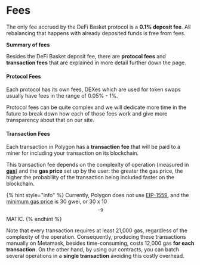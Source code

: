 # Fees

The only fee accrued by the DeFi Basket protocol is a **0.1% deposit fee**. All rebalancing that happens with already deposited funds is free from fees.

**Summary of fees**

Besides the DeFi Basket deposit fee, there are **protocol fees** and **transaction fees** that are explained in more detail further down the page.

#### Protocol Fees

Each protocol has its own fees, DEXes which are used for token swaps usually have fees in the range of 0.05% - 1%.

Protocol fees can be quite complex and we will dedicate more time in the future to break down how each of those fees work and give more transparency about that on our site.

#### Transaction Fees

Each transaction in Polygon has a **transaction fee** that will be paid to a miner for including your transaction on its blockchain.&#x20;

This transaction fee depends on the complexity of operation (measured in [**gas**](https://ethereum.org/en/developers/docs/gas/#what-is-gas)) and the **gas price** set up by the user: the greater the gas price, the higher the probability of the transaction being included faster on the blockchain.&#x20;

{% hint style="info" %}
Currently, Polygon does not use [EIP-1559](https://ethereum.org/en/developers/docs/gas/#eip-1559), and the [minimum gas price](https://forum.matic.network/t/recommended-min-gas-price-setting/2531) is 30 gwei, or 30 x 10$${}^{-9}$$ MATIC. &#x20;
{% endhint %}

Note that every transaction requires at least 21,000 gas, regardless of the complexity of the operation. Consequently, producing these transactions manually on Metamask, besides time-consuming, costs 12,000 gas **for each transaction**. On the other hand, by using our contracts, you can batch several operations in a **single transaction** avoiding this costly overhead.&#x20;
